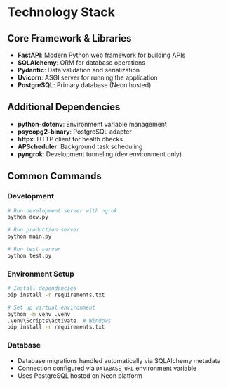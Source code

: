 # Technology Stack

## Core Framework & Libraries
- **FastAPI**: Modern Python web framework for building APIs
- **SQLAlchemy**: ORM for database operations
- **Pydantic**: Data validation and serialization
- **Uvicorn**: ASGI server for running the application
- **PostgreSQL**: Primary database (Neon hosted)

## Additional Dependencies
- **python-dotenv**: Environment variable management
- **psycopg2-binary**: PostgreSQL adapter
- **httpx**: HTTP client for health checks
- **APScheduler**: Background task scheduling
- **pyngrok**: Development tunneling (dev environment only)

## Common Commands

### Development
```bash
# Run development server with ngrok
python dev.py

# Run production server
python main.py

# Run test server
python test.py
```

### Environment Setup
```bash
# Install dependencies
pip install -r requirements.txt

# Set up virtual environment
python -m venv .venv
.venv\Scripts\activate  # Windows
pip install -r requirements.txt
```

### Database
- Database migrations handled automatically via SQLAlchemy metadata
- Connection configured via `DATABASE_URL` environment variable
- Uses PostgreSQL hosted on Neon platform